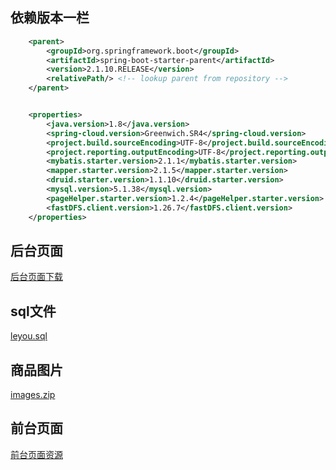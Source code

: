 ## 依赖版本一栏

```xml
    <parent>
        <groupId>org.springframework.boot</groupId>
        <artifactId>spring-boot-starter-parent</artifactId>
        <version>2.1.10.RELEASE</version>
        <relativePath/> <!-- lookup parent from repository -->
    </parent>


    <properties>
        <java.version>1.8</java.version>
        <spring-cloud.version>Greenwich.SR4</spring-cloud.version>
        <project.build.sourceEncoding>UTF-8</project.build.sourceEncoding>
        <project.reporting.outputEncoding>UTF-8</project.reporting.outputEncoding>
        <mybatis.starter.version>2.1.1</mybatis.starter.version>
        <mapper.starter.version>2.1.5</mapper.starter.version>
        <druid.starter.version>1.1.10</druid.starter.version>
        <mysql.version>5.1.38</mysql.version>
        <pageHelper.starter.version>1.2.4</pageHelper.starter.version>
        <fastDFS.client.version>1.26.7</fastDFS.client.version>
    </properties>
```



## 后台页面

[后台页面下载](/myNote/project/leyoumall/assets/leyou-manage-web.tar.gz ':ignore')



## sql文件

[leyou.sql](/myNote/project/leyoumall/assets/leyou.sql ':ignore')



## 商品图片

[images.zip](https://www.lanzous.com/i7vc6ub)



## 前台页面

[前台页面资源](/myNote/docs/project/leyoumall/assets/leyou-portal.zip ':ignore')